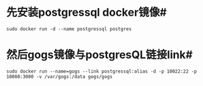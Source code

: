 # 先安装postgressql docker镜像#
`sudo docker run -d --name postgressql postgres`
# 然后gogs镜像与postgresQL链接link#
`sudo docker run --name=gogs --link postgressql:alias -d -p 10022:22 -p 10080:3000 -v /var/gogs:/data gogs/gogs`
